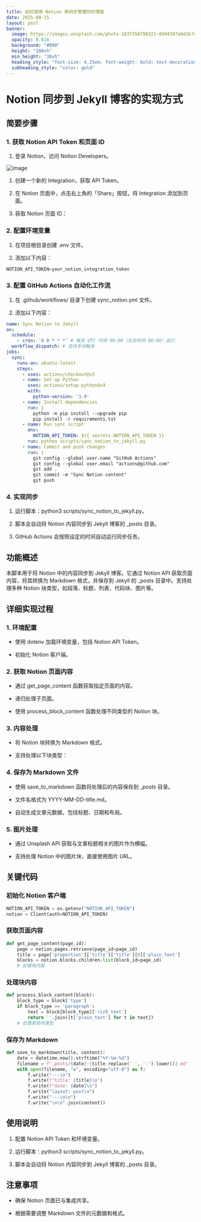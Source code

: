 ```yaml
---
title: 如何使用 Notion 来同步管理你的博客
date: 2025-08-15
layout: post
banner:
  image: https://images.unsplash.com/photo-1637358798321-dd94397a0d1b?crop=entropy&cs=tinysrgb&fit=max&fm=jpg&ixid=M3w2OTIwMzJ8MHwxfHJhbmRvbXx8fHx8fHx8fDE3NTUyNTM0MTl8&ixlib=rb-4.1.0&q=80&w=1080
  opacity: 0.618
  background: "#000"
  height: "100vh"
  min_height: "38vh"
  heading_style: "font-size: 4.25em; font-weight: bold; text-decoration: underline"
  subheading_style: "color: gold"
---
```


# Notion 同步到 Jekyll 博客的实现方式

## 简要步骤

### 1. 获取 Notion API Token 和页面 ID

1. 登录 Notion，访问 Notion Developers。

![image](https://prod-files-secure.s3.us-west-2.amazonaws.com/a7a0cc5a-89b9-4cda-8686-1fba0ca52f40/d19c1afe-dea5-4312-9333-786b0ba83054/image.png?X-Amz-Algorithm=AWS4-HMAC-SHA256&X-Amz-Content-Sha256=UNSIGNED-PAYLOAD&X-Amz-Credential=ASIAZI2LB4662S7VGN4F%2F20250815%2Fus-west-2%2Fs3%2Faws4_request&X-Amz-Date=20250815T102338Z&X-Amz-Expires=3600&X-Amz-Security-Token=IQoJb3JpZ2luX2VjEBEaCXVzLXdlc3QtMiJGMEQCIDNQY2RYVpnloOJ78rRVqOxuLHiOKpsGb2EA04%2BVRuWUAiAc9zNEBw8jLEH6DguBUBaAYk0Lpv0nLIZ5Yv6WRJSQTyr%2FAwhaEAAaDDYzNzQyMzE4MzgwNSIMjrSO1xk6o5z9dTCAKtwDJqBN01qYi0mLBMUOt5bobKclBelz%2B0FoL3rhvo1YY6CY%2BsbecPdWTYdlEVohMvSFoKiiQoF6JwzYDHSyGehTu5bckFwYxigAZquJ4yjJZWOuN0AgYtkW8xbT4KA6aUGWGc5RgTJyn4uOY9xV2l%2BnA9ny%2FCtUVKz9aBE1r%2BGpZl5BUh61P%2BZ6Bq3w%2BT2RM8fd7tWp087vOZQd9aNdKOhKHS70LFDEwE376%2FPBc%2FGWpJTFyHRqyjG8zDNRLCybgrhqXccxqVVGipgCrPSRlX%2Ft%2Fjt7h8x0arZ6G%2BudfOky2yyV9YmO3omVho61mmyVeBwgmg7RlAOtIvki9ss3gDnxbVA%2F1faKc0%2F3O0WAVLO9vgRattzyXnBr%2BEUoyS3KBX%2F%2BMje9WxpqMZggIyrSYCNLYmxWRllE0ps7LlIqGzjRYpkqH6CD3KCTT7yhiS90IKegViozv3Pl1kgL3kjifQb2julktwLLQhJFWuj3DLeAUN%2F9xa3u9d9brCjk3cZQTGffrjIbIaBHyFRIQ3o%2Fheo0riwFz66Fv8bowOKzo9tf9CibK6kamfYvIEhOeafhJUStE%2FAka5jvnXVKdIODK0BcKvboQNXBuRNVTDuPG43SuVwOs5qe1DepUByjz9sw9%2B77xAY6pgHaTg8mmkJehI2IctMqo509njM99phLjPFnT73OgeupAgxDPd4ZUF31Wd2MnVN9HA2coGvRDzCRZQpPwXBwphi6rl%2FNxYdQUZO%2FqB1K5rFQA1njulmxKe%2FyDYbmBID9t4SmNVT9eaWjrQqvFmBCzXQkFUSnA8Yyt3HWAuNdxXyD%2FpzltPvpYZFRk%2BuvErBgqB0IEFMbxXhBEWVTWMMMrQPyX0MVfJxt&X-Amz-Signature=58ff5695b0360076172ffba8c03c7260597e849cdf89b73d4ceb5f5b3876edbf&X-Amz-SignedHeaders=host&x-amz-checksum-mode=ENABLED&x-id=GetObject)

1. 创建一个新的 Integration，获取 API Token。

1. 在 Notion 页面中，点击右上角的「Share」按钮，将 Integration 添加到页面。

1. 获取 Notion 页面 ID：


### 2. 配置环境变量

1. 在项目根目录创建 .env 文件。

1. 添加以下内容：

```javascript
NOTION_API_TOKEN=your_notion_integration_token
```

### 3. 配置 GitHub Actions 自动化工作流

1. 在 .github/workflows/ 目录下创建 sync_notion.yml 文件。

1. 添加以下内容：

```yaml
name: Sync Notion to Jekyll
on:
  schedule:
    - cron: '0 0 * * *' # 每天 UTC 时间 00:00（北京时间 08:00）运行
  workflow_dispatch: # 支持手动触发
jobs:
  sync:
    runs-on: ubuntu-latest
    steps:
      - uses: actions/checkout@v3
      - name: Set up Python
        uses: actions/setup-python@v4
        with:
          python-version: '3.9'
      - name: Install dependencies
        run: |
          python -m pip install --upgrade pip
          pip install -r requirements.txt
      - name: Run sync script
        env:
          NOTION_API_TOKEN: ${{ secrets.NOTION_API_TOKEN }}
        run: python scripts/sync_notion_to_jekyll.py
      - name: Commit and push changes
        run: |
          git config --global user.name "GitHub Actions"
          git config --global user.email "actions@github.com"
          git add .
          git commit -m "Sync Notion content"
          git push
```

### 4. 实现同步

1. 运行脚本：python3 scripts/sync_notion_to_jekyll.py。

1. 脚本会自动将 Notion 内容同步到 Jekyll 博客的 _posts 目录。

1. GitHub Actions 会按照设定的时间自动运行同步任务。

## 功能概述

本脚本用于将 Notion 中的内容同步到 Jekyll 博客。它通过 Notion API 获取页面内容，将其转换为 Markdown 格式，并保存到 Jekyll 的 _posts 目录中。支持处理多种 Notion 块类型，如段落、标题、列表、代码块、图片等。

## 详细实现过程

### 1. 环境配置

- 使用 dotenv 加载环境变量，包括 Notion API Token。

- 初始化 Notion 客户端。

### 2. 获取 Notion 页面内容

- 通过 get_page_content 函数获取指定页面的内容。

- 递归处理子页面。

- 使用 process_block_content 函数处理不同类型的 Notion 块。

### 3. 内容处理

- 将 Notion 块转换为 Markdown 格式。

- 支持处理以下块类型：


### 4. 保存为 Markdown 文件

- 使用 save_to_markdown 函数将处理后的内容保存到 _posts 目录。

- 文件名格式为 YYYY-MM-DD-title.md。

- 自动生成文章元数据，包括标题、日期和布局。

### 5. 图片处理

- 通过 Unsplash API 获取与文章标题相关的图片作为横幅。

- 支持处理 Notion 中的图片块，直接使用图片 URL。

## 关键代码

### 初始化 Notion 客户端

```python
NOTION_API_TOKEN = os.getenv("NOTION_API_TOKEN")
notion = Client(auth=NOTION_API_TOKEN)
```

### 获取页面内容

```python
def get_page_content(page_id):
    page = notion.pages.retrieve(page_id=page_id)
    title = page['properties']['title']['title'][0]['plain_text']
    blocks = notion.blocks.children.list(block_id=page_id)
    # 处理块内容
```

### 处理块内容

```python
def process_block_content(block):
    block_type = block['type']
    if block_type == 'paragraph':
        text = block[block_type]['rich_text']
        return ''.join([t['plain_text'] for t in text])
    # 处理其他块类型
```

### 保存为 Markdown

```python
def save_to_markdown(title, content):
    date = datetime.now().strftime("%Y-%m-%d")
    filename = f"_posts/{date}-{title.replace(' ', '-').lower()}.md"
    with open(filename, "w", encoding="utf-8") as f:
        f.write("---\n")
        f.write(f"title: {title}\n")
        f.write(f"date: {date}\n")
        f.write("layout: post\n")
        f.write("---\n\n")
        f.write("\n\n".join(content))
```

## 使用说明

1. 配置 Notion API Token 和环境变量。

1. 运行脚本：python3 scripts/sync_notion_to_jekyll.py。

1. 脚本会自动将 Notion 内容同步到 Jekyll 博客的 _posts 目录。

## 注意事项

- 确保 Notion 页面已与集成共享。

- 根据需要调整 Markdown 文件的元数据和格式。